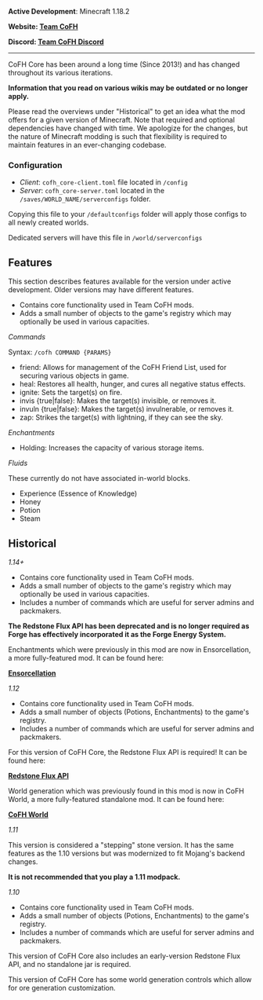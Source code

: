__Active Development__: Minecraft 1.18.2

__Website: [Team CoFH](https://teamcofh.com)__

__Discord: [Team CoFH Discord](https://discordapp.com/invite/uRKrnbH)__

---

CoFH Core has been around a long time (Since 2013!) and has changed throughout its various iterations.

__Information that you read on various wikis may be outdated or no longer apply.__

Please read the overviews under "Historical" to get an idea what the mod offers for a given version of Minecraft. Note that required and optional dependencies have changed with time. We apologize for the changes, but the nature of Minecraft modding is such that flexibility is required to maintain features in an ever-changing codebase.

### __Configuration__

- _Client_: `cofh_core-client.toml` file located in `/config`
- _Server_: `cofh_core-server.toml` located in the `/saves/WORLD_NAME/serverconfigs` folder.

Copying this file to your `/defaultconfigs` folder will apply those configs to all newly created worlds.

Dedicated servers will have this file in `/world/serverconfigs`

## __Features__

This section describes features available for the version under active development. Older versions may have different features.

- Contains core functionality used in Team CoFH mods. 
- Adds a small number of objects to the game's registry which may optionally be used in various capacities.

_Commands_

Syntax: `/cofh COMMAND {PARAMS}`

- friend: Allows for management of the CoFH Friend List, used for securing various objects in game.
- heal: Restores all health, hunger, and cures all negative status effects.
- ignite: Sets the target(s) on fire.
- invis {true|false}: Makes the target(s) invisible, or removes it.
- invuln {true|false}: Makes the target(s) invulnerable, or removes it.
- zap: Strikes the target(s) with lightning, if they can see the sky.

_Enchantments_

- Holding: Increases the capacity of various storage items.

_Fluids_

These currently do not have associated in-world blocks.

- Experience (Essence of Knowledge)
- Honey
- Potion
- Steam

## __Historical__

_1.14+_

- Contains core functionality used in Team CoFH mods. 
- Adds a small number of objects to the game's registry which may optionally be used in various capacities.
- Includes a number of commands which are useful for server admins and packmakers.

__The Redstone Flux API has been deprecated and is no longer required as Forge has effectively incorporated it as the Forge Energy System.__

Enchantments which were previously in this mod are now in Ensorcellation, a more fully-featured mod. It can be found here:

__[Ensorcellation](https://www.curseforge.com/minecraft/mc-mods/ensorcellation)__

_1.12_

- Contains core functionality used in Team CoFH mods.
- Adds a small number of objects (Potions, Enchantments) to the game's registry.
- Includes a number of commands which are useful for server admins and packmakers.

For this version of CoFH Core, the Redstone Flux API is required! It can be found here:

__[Redstone Flux API](https://www.curseforge.com/minecraft/mc-mods/redstone-flux)__

World generation which was previously found in this mod is now in CoFH World, a more fully-featured standalone mod. It can be found here:

__[CoFH World](https://www.curseforge.com/minecraft/mc-mods/cofh-world)__

_1.11_

This version is considered a "stepping" stone version. It has the same features as the 1.10 versions but was modernized to fit Mojang's backend changes.

__It is not recommended that you play a 1.11 modpack.__

_1.10_

- Contains core functionality used in Team CoFH mods.
- Adds a small number of objects (Potions, Enchantments) to the game's registry.
- Includes a number of commands which are useful for server admins and packmakers.

This version of CoFH Core also includes an early-version Redstone Flux API, and no standalone jar is required.

This version of CoFH Core has some world generation controls which allow for ore generation customization.
